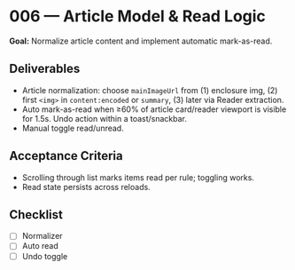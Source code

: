 # 006 — Article Model & Read Logic

**Goal:** Normalize article content and implement automatic mark-as-read.

## Deliverables

- Article normalization: choose `mainImageUrl` from (1) enclosure img, (2) first `<img>` in `content:encoded` or `summary`, (3) later via Reader extraction.
- Auto mark-as-read when ≥60% of article card/reader viewport is visible for 1.5s. Undo action within a toast/snackbar.
- Manual toggle read/unread.

## Acceptance Criteria

- Scrolling through list marks items read per rule; toggling works.
- Read state persists across reloads.

## Checklist

- [ ] Normalizer
- [ ] Auto read
- [ ] Undo toggle
